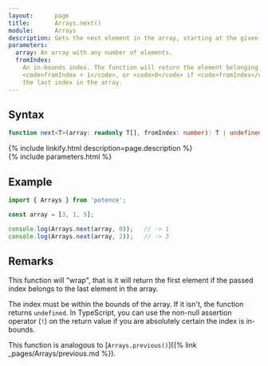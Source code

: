 ```yaml
---
layout:      page
title:       Arrays.next()
module:      Arrays
description: Gets the next element in the array, starting at the given index.
parameters:
  array: An array with any number of elements.
  fromIndex:
    An in-bounds index. The function will return the element belonging to
    <code>fromIndex + 1</code>, or <code>0</code> if <code>fromIndex</code> is
    the last index in the array.
---
```

## Syntax

```ts
function next<T>(array: readonly T[], fromIndex: number): T | undefined
```

<div class="description">{% include linkify.html description=page.description %}</div>
{% include parameters.html %}

## Example

```ts
import { Arrays } from 'potence';

const array = [3, 1, 5];

console.log(Arrays.next(array, 0));   // -> 1
console.log(Arrays.next(array, 2));   // -> 3
```

## Remarks

This function will "wrap", that is it will return the first element if the
passed index belongs to the last element in the array.

The index must be within the bounds of the array. If it isn't, the function
returns `undefined`. In TypeScript, you can use the non-null assertion operator
(`!`) on the return value if you are absolutely certain the index is in-bounds.

This function is analogous to
[`Arrays.previous()`]({% link _pages/Arrays/previous.md %}).
